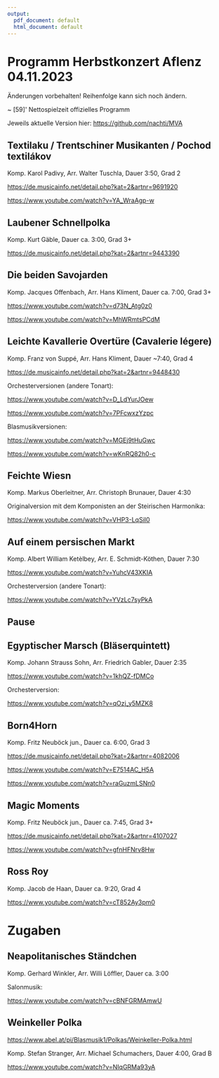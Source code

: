 ```yaml
---
output:
  pdf_document: default
  html_document: default
---
```


# Programm Herbstkonzert Aflenz 04.11.2023

Änderungen vorbehalten!
Reihenfolge kann sich noch ändern.

~ [59]' Nettospielzeit offizielles Programm

Jeweils aktuelle Version hier:
https://github.com/nachti/MVA


## Textilaku / Trentschiner Musikanten / Pochod textilákov

Komp. Karol	Padivy, Arr. Walter Tuschla, Dauer 3:50, Grad 2

https://de.musicainfo.net/detail.php?kat=2&artnr=9691920

https://www.youtube.com/watch?v=YA_WraAgp-w


## Laubener Schnellpolka

Komp. Kurt Gäble, Dauer ca. 3:00, Grad 3+

https://de.musicainfo.net/detail.php?kat=2&artnr=9443390


## Die beiden Savojarden

Komp. Jacques Offenbach, Arr. Hans Kliment, Dauer ca. 7:00, Grad 3+

https://www.youtube.com/watch?v=d73N_Atg0z0

https://www.youtube.com/watch?v=MhWRmtsPCdM


## Leichte Kavallerie Overtüre (Cavalerie légere)

Komp. Franz von Suppé, Arr. Hans Kliment, Dauer ~7:40, Grad 4

https://de.musicainfo.net/detail.php?kat=2&artnr=9448430


Orchesterversionen (andere Tonart):

https://www.youtube.com/watch?v=D_LdYurJOew

https://www.youtube.com/watch?v=7PFcwxzYzpc


Blasmusikversionen:

https://www.youtube.com/watch?v=MGEj9tHuGwc

https://www.youtube.com/watch?v=wKnRQ82h0-c


## Feichte Wiesn

Komp. Markus Oberleitner, Arr. Christoph Brunauer, Dauer 4:30

Originalversion mit dem Komponisten an der Steirischen Harmonika:

https://www.youtube.com/watch?v=VHP3-LqSiI0


## Auf einem persischen Markt

Komp. Albert William Ketèlbey, Arr. E. Schmidt-Köthen, Dauer 7:30

https://www.youtube.com/watch?v=YuhcV43XKIA


Orchesterversion (andere Tonart):

https://www.youtube.com/watch?v=YVzLc7syPkA


## Pause


## Egyptischer Marsch (Bläserquintett)

Komp. Johann Strauss Sohn, Arr. Friedrich Gabler, Dauer 2:35

https://www.youtube.com/watch?v=1khQZ-fDMCo

Orchesterversion:

https://www.youtube.com/watch?v=qOzj_y5MZK8


## Born4Horn
Komp. Fritz Neuböck jun., Dauer ca. 6:00, Grad 3

https://de.musicainfo.net/detail.php?kat=2&artnr=4082006

https://www.youtube.com/watch?v=E7514AC_H5A

https://www.youtube.com/watch?v=raGuzmLSNn0


## Magic Moments

Komp. Fritz Neuböck jun., Dauer ca. 7:45, Grad 3+

https://de.musicainfo.net/detail.php?kat=2&artnr=4107027

https://www.youtube.com/watch?v=gfnHFNrv8Hw


## Ross Roy

Komp. Jacob de Haan, Dauer ca. 9:20, Grad 4

https://www.youtube.com/watch?v=cT852Ay3pm0


# Zugaben

## Neapolitanisches Ständchen

Komp. Gerhard Winkler, Arr. Willi Löffler, Dauer ca. 3:00

Salonmusik:

https://www.youtube.com/watch?v=cBNFGRMAmwU


## Weinkeller Polka

https://www.abel.at/pi/Blasmusik1/Polkas/Weinkeller-Polka.html

Komp. Stefan Stranger, Arr. Michael Schumachers, Dauer 4:00, Grad B

https://www.youtube.com/watch?v=NIqGRMa93yA


